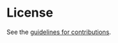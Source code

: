 # License

See the
[guidelines for contributions](https://github.com/thibmeu/draft-meunier-glossary-somehow/blob/main/CONTRIBUTING.md).
